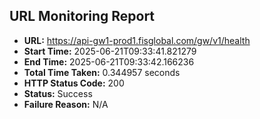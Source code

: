 ## URL Monitoring Report

- **URL:** https://api-gw1-prod1.fisglobal.com/gw/v1/health
- **Start Time:** 2025-06-21T09:33:41.821279
- **End Time:** 2025-06-21T09:33:42.166236
- **Total Time Taken:** 0.344957 seconds
- **HTTP Status Code:** 200
- **Status:** Success
- **Failure Reason:** N/A
